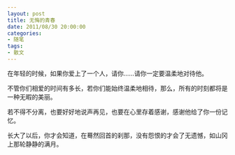 ```yaml
---
layout: post
title: 无悔的青春
date: 2011/08/30 20:00:00
categories:
- 随笔
tags:
- 散文
---
```


在年轻的时候，如果你爱上了一个人，请你……请你一定要温柔地对待他。

不管你们相爱的时间有多长，若你们能始终温柔地相待，那么，所有的时刻都将是一种无暇的美丽。

若不得不分离，也要好好地说声再见，也要在心里存着感谢，感谢他给了你一份记忆。

长大了以后，你才会知道，在蓦然回首的刹那，没有怨恨的才会了无遗憾，如山冈上那轮静静的满月。
